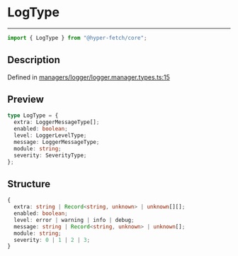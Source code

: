 # LogType

<div class="api-docs__separator">

---

</div><div class="api-docs__import">

```ts
import { LogType } from "@hyper-fetch/core";
```

</div><div class="api-docs__section">

## Description

</div><div class="api-docs__description"><span class="api-docs__do-not-parse">

</span></div><p class="api-docs__definition">

Defined in
[managers/logger/logger.manager.types.ts:15](https://github.com/BetterTyped/hyper-fetch/blob/3fe127e9/packages/core/src/managers/logger/logger.manager.types.ts#L15)

</p><div class="api-docs__section">

## Preview

</div><div class="api-docs__preview type">

```ts
type LogType = {
  extra: LoggerMessageType[];
  enabled: boolean;
  level: LoggerLevelType;
  message: LoggerMessageType;
  module: string;
  severity: SeverityType;
};
```

</div><div class="api-docs__section">

## Structure

</div><div class="api-docs__returns">

```ts
{
  extra: string | Record<string, unknown> | unknown[][];
  enabled: boolean;
  level: error | warning | info | debug;
  message: string | Record<string, unknown> | unknown[];
  module: string;
  severity: 0 | 1 | 2 | 3;
}
```

</div>
